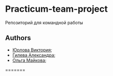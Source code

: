 # Practicum-team-project

Репозиторий для командной работы


## Authors
- [Юрлова Виктория](https://github.com/yurlovaviktoriya);
- [Гилева Александра](https://github.com/agilyova);
- [Ольга Майкова](https://github.com/Dolka84);

=======
